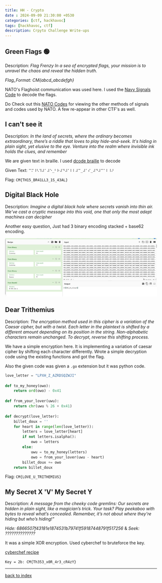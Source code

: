 ```yaml
---
title: HH - Crypto
date : 2024-09-09 21:30:00 +0530
categories: [ctf, hackhavoc]
tags: [hackhavoc, ctf]
description: Crpyto Challenge Write-ups
---
```


## Green Flags 🟢

Description: *Flag Frenzy In a sea of encrypted flags, your mission is to unravel the chaos and reveal the hidden truth.*

*Flag_Format: CM{abcd_abcdefgh}*

NATO's Flaghoist communication was used here. I used the [Navy Signals Code](https://www.dcode.fr/maritime-signals-code) to decode the flags.

Do Check out this [NATO Codes](https://www.nato.int/nato_static_fl2014/assets/pdf/pdf_2018_01/20180111_nato-alphabet-sign-signal.pdf) for viewing the other methods of signals and codes used by NATO. A few re-appear in other CTF's as well.

## I can't see it

Description: *In the land of secrets, where the ordinary becomes extraordinary, there’s a riddle that loves to play hide-and-seek. It's hiding in plain sight, yet elusive to the eye. Venture into the realm where invisible ink holds the clues, and remember*

We are given text in braille. I used [dcode braille](https://www.dcode.fr/braille-alphabet) to decode

Given Text: `⠉⠍⠸⠣⠹⠼⠁⠼⠑_⠃⠗⠼⠙⠼⠁⠇⠇⠼⠉_⠼⠁⠎_⠼⠙⠼⠉⠁⠇⠸⠜`

Flag: `CM{TH15_BR41LL3_1S_43AL}`

## Digital Black Hole

Description: *Imagine a digital black hole where secrets vanish into thin air. We've cast a cryptic message into this void, one that only the most adept machines can decipher*

Another easy question, Just had 3 binary encoding stacked + base62 encoding.

![crypt](/assets/posts/hackhavoc/crypt3.png)

## Dear Trithemius

Description: *The encryption method used in this cipher is a variation of the Caesar cipher, but with a twist. Each letter in the plaintext is shifted by a different amount depending on its position in the string. Non-alphabetic characters remain unchanged. To decrypt, reverse this shifting process.*

We have a simple encryption here. It is implementing a variation of caesar cipher by shifting each character differently. Wrote a simple decryption code using the existing functions and got the flag.

Also the given code was given a `.go` extension but it was python code.

```py
love_letter = "LPXH_Z_AZRDSQZWJI"

def to_my_honey(owo):
    return ord(owo) - 0x41

def from_your_lover(uwu):
    return chr(uwu % 26 + 0x41)

def decrypt(love_letter):
    billet_doux = ''
    for heart in range(len(love_letter)):
        letters = love_letter[heart]
        if not letters.isalpha():
            owo = letters
        else:
            uwu = to_my_honey(letters)
            owo = from_your_lover(uwu - heart)
        billet_doux += owo
    return billet_doux
```

Flag: `CM{LOVE_U_TRITHEMIUS}`

## My Secret X 'V' My Secret Y

Description: *A message from the cheeky code gremlins: Our secrets are hidden in plain sight, like a magician’s trick. Your task? Play peekaboo with bytes to reveal what’s concealed. Remember, it’s not about where they're hiding but who’s hiding!"*

*Hide: 6866507f43181e1874531b79741f59187448791f517256* & *Seek: ??????????????*

It was a simple XOR encryption. Used cyberchef to bruteforce the key.

[cyberchef recipe](https://gchq.github.io/CyberChef/#recipe=From_Hex('Auto')XOR_Brute_Force(1,100,0,'Standard',false,true,false,'')&input=Njg2NjUwN2Y0MzE4MWUxODc0NTMxYjc5NzQxZjU5MTg3NDQ4NzkxZjUxNzI1Ng)

`Key = 2b: CM{Th353_x0R_4r3_cR4zY}`

---

[back to index](/posts/hackhavoc-index/)